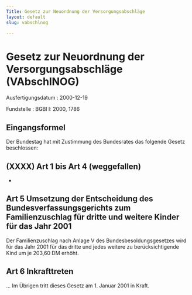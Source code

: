 ```yaml
---
Title: Gesetz zur Neuordnung der Versorgungsabschläge
layout: default
slug: vabschlnog

---
```


# Gesetz zur Neuordnung der Versorgungsabschläge (VAbschlNOG)

Ausfertigungsdatum
:   2000-12-19

Fundstelle
:   BGBl I: 2000, 1786



## Eingangsformel

Der Bundestag hat mit Zustimmung des Bundesrates das folgende Gesetz
beschlossen:


## (XXXX) Art 1 bis Art 4 (weggefallen)

-


## Art 5 Umsetzung der Entscheidung des Bundesverfassungsgerichts zum Familienzuschlag für dritte und weitere Kinder für das Jahr 2001

Der Familienzuschlag nach Anlage V des Bundesbesoldungsgesetzes wird
für das Jahr 2001 für das dritte und jedes weitere zu
berücksichtigende Kind um je 203,60 DM erhöht.


## Art 6 Inkrafttreten

... Im Übrigen tritt dieses Gesetz am 1. Januar 2001 in Kraft.

